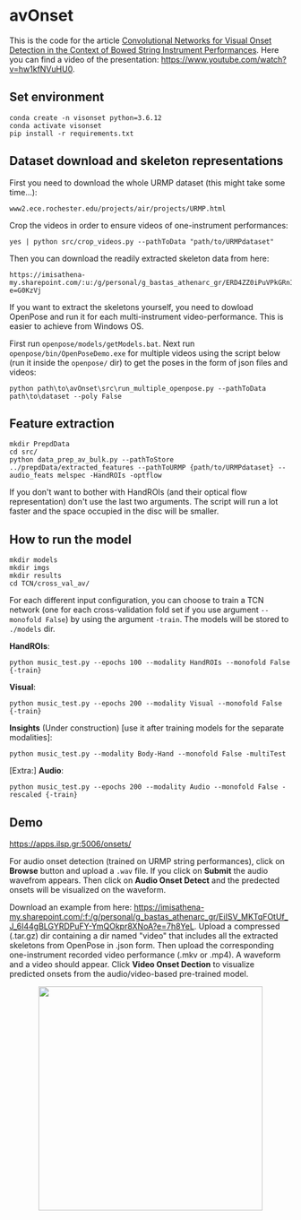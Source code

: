 # avOnset

This is the code for the article [Convolutional Networks for Visual Onset Detection in the Context of Bowed String Instrument Performances](https://zenodo.org/record/5043899).
Here you can find a video of the presentation: https://www.youtube.com/watch?v=hw1kfNVuHU0.

## Set environment

```
conda create -n visonset python=3.6.12
conda activate visonset
pip install -r requirements.txt
```
## Dataset download and skeleton representations

First you need to download the whole URMP dataset (this might take some time...):

```
www2.ece.rochester.edu/projects/air/projects/URMP.html
```

Crop the videos in order to ensure videos of one-instrument performances:
```
yes | python src/crop_videos.py --pathToData "path/to/URMPdataset"
```

Then you can download the readily extracted skeleton data from here:
```
https://imisathena-my.sharepoint.com/:u:/g/personal/g_bastas_athenarc_gr/ERD4ZZ0iPuVPkGRnIWC1qd4BPYoxCj3NSg2qJBPTUiyFBw?e=G0KzVj
```

If you want to extract the skeletons yourself, you need to dowload OpenPose and run it for each multi-instrument video-performance. This is easier to achieve from Windows OS. 
<!-- First, we download openpose from this link https://github.com/CMU-Perceptual-Computing-Lab/openpose/releases and we  -->
First run ```openpose/models/getModels.bat```. Next run ```openpose/bin/OpenPoseDemo.exe``` for multiple videos using the script below (run it inside the ```openpose/``` dir) to get the poses in the form of json files and videos:

```
python path\to\avOnset\src\run_multiple_openpose.py --pathToData path\to\dataset --poly False
```


## Feature extraction

```
mkdir PrepdData
cd src/
python data_prep_av_bulk.py --pathToStore ../prepdData/extracted_features --pathToURMP {path/to/URMPdataset} --audio_feats melspec -HandROIs -optflow
```
If you don't want to bother with HandROIs (and their optical flow representation) don't use the last two arguments. The script will run a lot faster and the space occupied in the disc will be smaller.

## How to run the model


```
mkdir models
mkdir imgs
mkdir results
cd TCN/cross_val_av/
```


For each different input configuration, you can choose to train a TCN network (one for each cross-validation fold set if you use argument ```--monofold False```) by using the argument ```-train```. The models will be stored to ```./models``` dir.



**HandROIs**:
```
python music_test.py --epochs 100 --modality HandROIs --monofold False {-train}
```
**Visual**:
```
python music_test.py --epochs 200 --modality Visual --monofold False {-train}
```
**Insights** (Under construction) [use it after training models for the separate modalities]:
```
python music_test.py --modality Body-Hand --monofold False -multiTest
```
[Extra:] **Audio**:
```
python music_test.py --epochs 200 --modality Audio --monofold False -rescaled {-train}
```


## Demo

https://apps.ilsp.gr:5006/onsets/

For audio onset detection (trained on URMP string performances), click on **Browse** button and upload a ```.wav``` file. If you click on **Submit** the audio wavefrom appears.
Then click on **Audio Onset Detect** and the predected onsets will be visualized on the waveform.

Download an example from here: https://imisathena-my.sharepoint.com/:f:/g/personal/g_bastas_athenarc_gr/EiISV_MKTqFOtUf_J_6I44gBLGYRDPuFY-YmQOkpr8XNoA?e=7h8YeL.
Upload a compressed (.tar.gz) dir containing a dir named "video" that includes all the extracted skeletons from OpenPose in .json form. 
Then upload the corresponding one-instrument recorded video performance (.mkv or .mp4).
A waveform and a video should appear.
Click **Video Onset Dection** to visualize predicted onsets from the audio/video-based pre-trained model.

<p align="center">
    <img src="output.gif" width="400">
</p>
